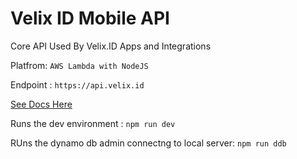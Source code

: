 # Velix ID Mobile API

Core API Used By Velix.ID Apps and Integrations

Platfrom: ```AWS Lambda with NodeJS```

Endpoint : ```https://api.velix.id```

[See Docs Here](https://documenter.getpostman.com/view/5534/RWM9upvz)


Runs the dev environment : ```npm run dev```

RUns the dynamo db admin connectng to local server: ```npm run ddb```